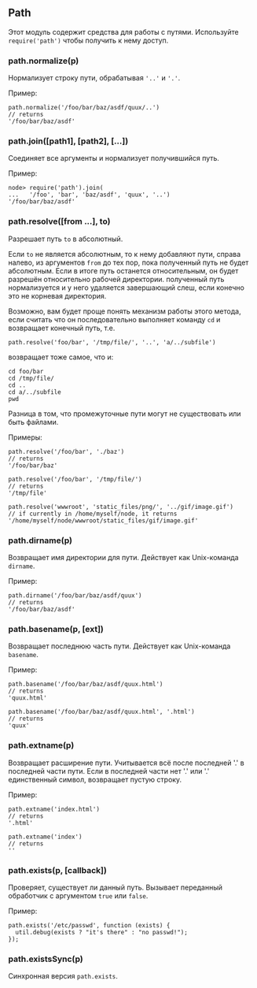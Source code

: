 ## Path

Этот модуль содержит средства для работы с путями.
Используйте `require('path')` чтобы получить к нему доступ.

### path.normalize(p)

Нормализует строку пути, обрабатывая `'..'` и `'.'`.

Пример:

    path.normalize('/foo/bar/baz/asdf/quux/..')
    // returns
    '/foo/bar/baz/asdf'

### path.join([path1], [path2], [...])

Соединяет все аргументы и нормализует получившийся путь.

Пример:

    node> require('path').join(
    ...   '/foo', 'bar', 'baz/asdf', 'quux', '..')
    '/foo/bar/baz/asdf'

### path.resolve([from ...], to)

Разрешает путь `to` в абсолютный.

Если `to` не является абсолютным, то к нему добавляют пути, справа налево,
из аргументов `from` до тех пор, пока полученный путь не будет абсолютным.
Если в итоге путь останется относительным, он будет разрешён относительно
рабочей директории. полученный путь нормализуется и у него удаляется
завершающий слеш, если конечно это не корневая директория.

Возможно, вам будет проще понять механизм работы этого метода,
если считать что он последовательно выполняет команду `cd` и возвращает конечный путь, т.е.

    path.resolve('foo/bar', '/tmp/file/', '..', 'a/../subfile')

возвращает тоже самое, что и:

    cd foo/bar
    cd /tmp/file/
    cd ..
    cd a/../subfile
    pwd

Разница в том, что промежуточные пути могут не существовать или быть файлами.

Примеры:

    path.resolve('/foo/bar', './baz')
    // returns
    '/foo/bar/baz'

    path.resolve('/foo/bar', '/tmp/file/')
    // returns
    '/tmp/file'

    path.resolve('wwwroot', 'static_files/png/', '../gif/image.gif')
    // if currently in /home/myself/node, it returns
    '/home/myself/node/wwwroot/static_files/gif/image.gif'

### path.dirname(p)

Возвращает имя директории для пути. Действует как Unix-команда `dirname`.

Пример:

    path.dirname('/foo/bar/baz/asdf/quux')
    // returns
    '/foo/bar/baz/asdf'

### path.basename(p, [ext])

Возвращает последнюю часть пути. Действует как Unix-команда `basename`.

Пример:

    path.basename('/foo/bar/baz/asdf/quux.html')
    // returns
    'quux.html'

    path.basename('/foo/bar/baz/asdf/quux.html', '.html')
    // returns
    'quux'

### path.extname(p)

Возвращает расширение пути. Учитывается всё после последней '.' в последней части пути.
Если в последней части нет '.' или '.' единственный символ, возвращает пустую строку.

Пример:

    path.extname('index.html')
    // returns 
    '.html'

    path.extname('index')
    // returns
    ''

### path.exists(p, [callback])

Проверяет, существует ли данный путь. Вызывает переданный обработчик
с аргументом `true` или `false`.

Пример:

    path.exists('/etc/passwd', function (exists) {
      util.debug(exists ? "it's there" : "no passwd!");
    });

### path.existsSync(p)

Синхронная версия `path.exists`.


